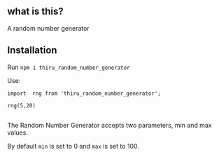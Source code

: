 ## what is this?

A random number generator


## Installation

Run `npm i thiru_random_number_generator`

Use:

````
import  rng from 'thiru_random_number_generator';

rng(5,20)

````

##

The Random Number Generator accepts two parameters, min and max values.

By default `min` is set to 0 and `max` is set to 100.